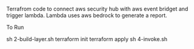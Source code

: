 Terrafrom code to connect aws security hub with aws event bridget and trigger lambda.
Lambda uses aws bedrock to generate a report.


To Run

sh 2-build-layer.sh
terraform init 
terraform apply
sh 4-invoke.sh